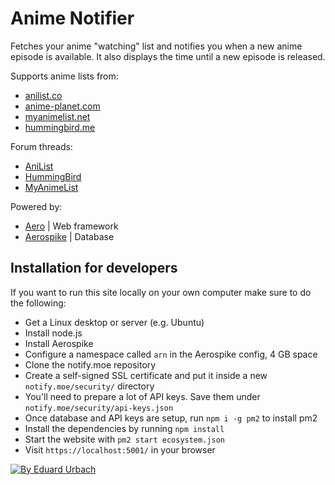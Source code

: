 # Anime Notifier

Fetches your anime "watching" list and notifies you when a new anime episode is available. It also displays the time until a new episode is released.


Supports anime lists from:
- [anilist.co](https://anilist.co)
- [anime-planet.com](http://anime-planet.com)
- [myanimelist.net](http://myanimelist.net)
- [hummingbird.me](https://hummingbird.me)

Forum threads:
- [AniList](http://anilist.co/forum/thread/64)
- [HummingBird](https://forums.hummingbird.me/t/16787)
- [MyAnimeList](http://myanimelist.net/forum/?topicid=1175519)

Powered by:
- [Aero](https://github.com/aerojs/aero) | Web framework
- [Aerospike](https://github.com/aerospike) | Database

## Installation for developers

If you want to run this site locally on your own computer make sure to do the following:

* Get a Linux desktop or server (e.g. Ubuntu)
* Install node.js
* Install Aerospike
* Configure a namespace called `arn` in the Aerospike config, 4 GB space
* Clone the notify.moe repository
* Create a self-signed SSL certificate and put it inside a new `notify.moe/security/` directory
* You'll need to prepare a lot of API keys. Save them under `notify.moe/security/api-keys.json`
* Once database and API keys are setup, run `npm i -g pm2` to install pm2
* Install the dependencies by running `npm install`
* Start the website with `pm2 start ecosystem.json`
* Visit `https://localhost:5001/` in your browser

[![By Eduard Urbach](http://forthebadge.com/images/badges/built-with-love.svg)](https://github.com/blitzprog)

